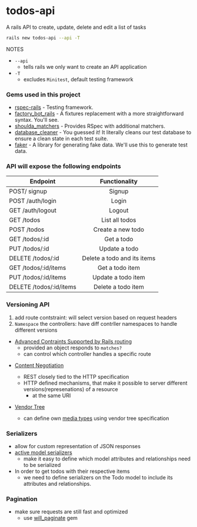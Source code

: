 # todos-api
A rails API to create, update, delete and edit a list of tasks

```bash
rails new todos-api --api -T
```
NOTES
* `--api`
  * tells rails we only want to create an API application
* `-T`
  * excludes `Minitest`, default testing framework

### Gems used in this project
* [rspec-rails](https://github.com/rspec/rspec-rails) - Testing framework.
* [factory_bot_rails](https://github.com/thoughtbot/factory_bot_rails) - A fixtures replacement with a more straightforward syntax. You'll see.
* [shoulda_matchers](https://github.com/thoughtbot/shoulda-matchers) - Provides RSpec with additional matchers.
* [database_cleaner](https://github.com/DatabaseCleaner/database_cleaner) - You guessed it! It literally cleans our test database to ensure a clean state in each test suite.
* [faker](https://github.com/stympy/faker) - A library for generating fake data. We'll use this to generate test data.

### API will expose the following endpoints

| Endpoint      | Functionality |
| ------------- |:-------------:|
| POST/ signup  | Signup        |
| POST /auth/login | Login      |
| GET /auth/logout| Logout   |
| GET /todos | List all todos   |
| POST /todos | Create a new todo |
| GET /todos/:id | Get a todo  |
| PUT /todos/:id | Update a todo   |
| DELETE /todos/:id | Delete a todo and its items   |
| GET /todos/:id/items | Get a todo item   |
| PUT /todos/:id/items | Update a todo item   |
| DELETE /todos/:id/items | Delete a todo item   |

### Versioning API
1) add route contstraint: will select version based on request headers
2) `Namespace` the controllers: have diff contrller namespaces to handle different versions

- [Advanced Contraints Supported by Rails routing](https://guides.rubyonrails.org/routing.html#advanced-constraints)
  - provided an object responds to `matches?`
  - can control which controller handles a specific route

* [Content Negotiation](https://en.wikipedia.org/wiki/Content_negotiation)
  * REST closely tied to the HTTP specification
  * HTTP defined mechanisms, that make it possible to server different versions(represenations) of a resource
    * at the same URI

* [Vendor Tree](https://en.wikipedia.org/wiki/Media_type#Vendor_tree)
  * can define own [media types](https://tools.ietf.org/html/rfc6838#section-3.2) using vendor tree specification 

### Serializers
* allow for custom representation of JSON responses
* [active model serializers](https://github.com/rails-api/active_model_serializers)
  * make it easy to define which model attributes and relationships need to be serialized
* In order to get todos with their respective items
  * we need to define serializers on the Todo model to include its attributes and relationships.

### Pagination
* make sure requests are still fast and optimized
  * use [will_paginate](https://github.com/mislav/will_paginate) gem